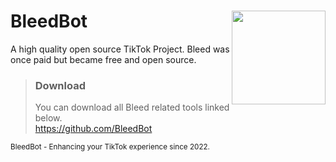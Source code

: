 # BleedBot <img src="https://cdn.discordapp.com/attachments/755818851689824331/960572702882676766/C62596D0-C716-436C-8E77-A853C071167B.jpg" width="150px" align="right">

A high quality open source TikTok Project. 
Bleed was once paid but became free and open source.  

> ### Download
> You can download all Bleed related tools linked below.  
> https://github.com/BleedBot

<sub> BleedBot - Enhancing your TikTok experience since 2022.</sub>
